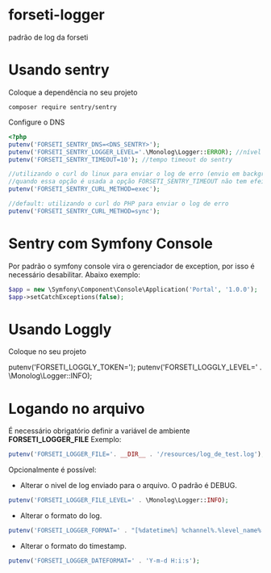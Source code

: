 # forseti-logger
padrão de log da forseti

# Usando sentry

Coloque a dependência no seu projeto

```
composer require sentry/sentry
```

Configure o DNS

```php
<?php
putenv('FORSETI_SENTRY_DNS=<DNS_SENTRY>');
putenv('FORSETI_SENTRY_LOGGER_LEVEL='.\Monolog\Logger::ERROR); //nível do erro a ser reportado
putenv('FORSETI_SENTRY_TIMEOUT=10'); //tempo timeout do sentry

//utilizando o curl do linux para enviar o log de erro (envio em background)
//quando essa opção é usada a opção FORSETI_SENTRY_TIMEOUT não tem efeito (limitação do sentry client sdk)
putenv('FORSETI_SENTRY_CURL_METHOD=exec');

//default: utilizando o curl do PHP para enviar o log de erro
putenv('FORSETI_SENTRY_CURL_METHOD=sync');
```

# Sentry com Symfony Console

Por padrão o symfony console vira o gerenciador de exception, por isso é necessário desabilitar. Abaixo exemplo:

```php
$app = new \Symfony\Component\Console\Application('Portal', '1.0.0');
$app->setCatchExceptions(false);
```

# Usando Loggly

Coloque no seu projeto

putenv('FORSETI_LOGGLY_TOKEN=');
putenv('FORSETI_LOGGLY_LEVEL=' . \Monolog\Logger::INFO);

# Logando no arquivo

É necessário obrigatório definir a variável de ambiente **FORSETI_LOGGER_FILE**
Exemplo:
```php
putenv('FORSETI_LOGGER_FILE='. __DIR__ . '/resources/log_de_test.log');
```

Opcionalmente é possível:

- Alterar o nivel de log enviado para o arquivo. O padrão é DEBUG.
```php
putenv('FORSETI_LOGGER_FILE_LEVEL=' . \Monolog\Logger::INFO);
```

- Alterar o formato do log.
```php
putenv('FORSETI_LOGGER_FORMAT=' . "[%datetime%] %channel%.%level_name%: %message% %context% %extra%\n");
```
 
- Alterar o formato do timestamp.
```php
putenv('FORSETI_LOGGER_DATEFORMAT=' . 'Y-m-d H:i:s');
```